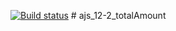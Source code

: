 [![Build status](https://ci.appveyor.com/api/projects/status/a12k3xh3smpwa0kb?svg=true)](https://ci.appveyor.com/project/SergeStepanov/ajs-12-2-totalamount) # ajs_12-2_totalAmount
